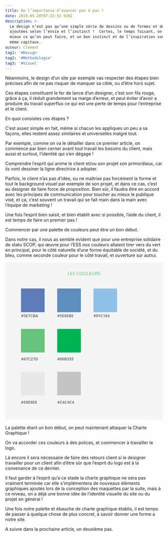 ```yaml
---
title: De l’importance d’avancer pas à pas !
date: 2019-05-28T07:32:52.926Z
description: >-
  Le design n’est pas qu’une simple série de dessins ou de formes et de couleurs
  ajoutées selon l’envie et l’instinct !  Certes, le temps faisant, on sent
  mieux ce qu’on peut faire, et un bon instinct et de l’inspiration son tout de
  même capitaux.
auteur: Clement
tag1: '#Design'
tag2: '#Methodologie'
tag3: '#Visuel'
---
```

Néanmoins, le design d’un site par exemple vas respecter des étapes bien précises afin de ne pas risquer de manquer sa cible, ou d’être hors sujet.

Ces étapes constituent le fer de lance d’un designer, c’est son fils rouge, grâce à ça, il réduit grandement sa marge d’erreur, et peut éviter d’avoir a produire du travail superflus ce qui est une perte de temps pour l’entreprise et le client.



En quoi consistes ces étapes ?

C’est assez simple en fait, même si chacun les appliques un peu a sa façons, elles restent assez similaires et universelles malgré tout.



Par exemple, comme on va le détailler dans ce premier article, on commence par bien cerner avant tout travail les besoins du client, mais aussi et surtout, l’identité qui s’en dégage ! 

Comprendre l’esprit qui anime le client et/ou son projet son primordiaux, car ils vont dessiner la ligne directrice à adopter.

Parfois, le client n’as pas d’idée, ou ne maîtrise pas forcément la forme et tout le background visuel par exemple de son projet, et dans ce cas, c’est au designer de faire force de proposition. Bien sûr, il faudra être en accord avec les principes de communication pour toucher au mieux le publique visé, et ça, c’est souvent un travail qui se fait main dans la main avec l’équipe de marketing !



Une fois l’esprit bien saisit, et bien établit avec si possible, l’aide du client, il est temps de faire un premier pas !

Commencer par une palette de couleurs peut être un bon début.

Dans notre cas, il nous as semblé evident que pour une entreprise solidaire de statu SCOP, qui œuvre pour l’ESS nos couleurs allaient tirer vers du vert en principal, pour le côté naturelle d’une forme équitable de société, et du bleu, comme seconde couleur pour le côté travail, et ouverture sur autrui.


![Palette couleur](./PlatteGraphique.png)



La palette étant un bon début, on peut maintenant attaquer la Charte Graphique !

On va accorder ces couleurs à des polices, et commencer à travailler le logo.

Là encore il sera nécessaire de faire des retours client si le designer travailler pour un client afin d’être sûr que l’esprit du logo est à la convenance de ce dernier.

Il faut garder à l’esprit qu’a ce stade la charte graphique ne sera pas vraiment terminée car elle s’implémentera de nouveaux éléments graphiques ajoutés lors de la conception des maquettes par la suite, mais à ce niveau, on a déjà une bonne idée de l’identité visuelle du site ou du projet en général !



Une fois notre palette et ébauche de charte graphique établis, il est temps de passer à quelque chose de plus concret, à savoir donner une forme a notre site.

A suivre dans la prochaine article, un deuxième pas.
